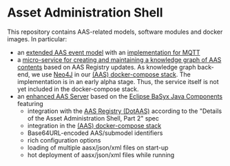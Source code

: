 # Asset Administration Shell #

This repository contains AAS-related models, software modules and docker images. In particular:
 - an [extended AAS event model](/modules/event) with an [implementation for MQTT](/modules/event-mqtt)
 - a [micro-service for creating and maintaining a knowledge graph of AAS contents](/modules/knowledgegraph) based on AAS Registry updates. As knowledge graph back-end, we use [Neo4J](https://neo4j.com/) in our [(AAS) docker-compose stack](https://github.com/BaSys-PC1/docker). The implementation is in an early alpha stage. Thus, the service itself is not yet included in the docker-compose stack.
 - an [enhanced AAS Server](/modules/server) based on the [Eclipse BaSyx Java Components](https://github.com/eclipse-basyx/basyx-java-components) featuring
   - integration with the [AAS Registry (DotAAS)](https://github.com/BaSys-PC1/aas-registry) according to the "Details of the Asset Administration Shell, Part 2" spec
   - integration in the [(AAS) docker-compose stack](https://github.com/BaSys-PC1/docker)
   - Base64URL-encoded AAS/submodel identifiers
   - rich configuration options
   - loading of multiple aasx/json/xml files on start-up
   - hot deployment of aasx/json/xml files while running
